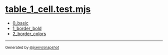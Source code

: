 # [table_1_cell.test.mjs](../table_1_cell.test.mjs)


- [0_basic](0_basic/0_basic.md)
- [1_border_bold](1_border_bold/1_border_bold.md)
- [2_border_colors](2_border_colors/2_border_colors.md)

---

<sub>
  Generated by <a href="https://github.com/jsenv/core/tree/main/packages/independent/snapshot">@jsenv/snapshot</a>
</sub>

